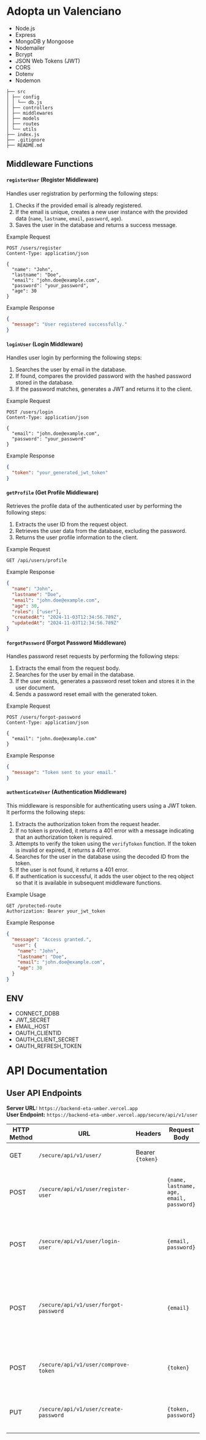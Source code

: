 # Adopta un Valenciano

- Node.js
- Express
- MongoDB y Mongoose
- Nodemailer
- Bcrypt
- JSON Web Tokens (JWT)
- CORS
- Dotenv
- Nodemon

```
├── src
│ ├── config
│ │ └── db.js
│ ├── controllers
│ ├── middlewares
│ ├── models
│ ├── routes
│ └── utils
├── index.js
├── .gitignore
├── README.md
```


## Middleware Functions

#### `registerUser` (Register Middleware)

Handles user registration by performing the following steps:

1. Checks if the provided email is already registered.
2. If the email is unique, creates a new user instance with the provided data (`name`, `lastname`, `email`, `password`, `age`).
3. Saves the user in the database and returns a success message.


Example Request

```http
POST /users/register
Content-Type: application/json

{
  "name": "John",
  "lastname": "Doe",
  "email": "john.doe@example.com",
  "password": "your_password",
  "age": 30
}
```
Example Response

```json
{
  "message": "User registered successfully."
}

```

#### `loginUser` (Login Middleware)

Handles user login by performing the following steps:

1. Searches the user by email in the database.
2. If found, compares the provided password with the hashed password stored in the database.
3. If the password matches, generates a JWT and returns it to the client.


Example Request

```http
POST /users/login
Content-Type: application/json

{
  "email": "john.doe@example.com",
  "password": "your_password"
}
```
Example Response

```json
{
  "token": "your_generated_jwt_token"
}

```

#### `getProfile` (Get Profile Middleware)

Retrieves the profile data of the authenticated user by performing the following steps:

1. Extracts the user ID from the request object.
2. Retrieves the user data from the database, excluding the password.
3. Returns the user profile information to the client.


Example Request

```http
GET /api/users/profile

```
Example Response

```json
{
  "name": "John",
  "lastname": "Doe",
  "email": "john.doe@example.com",
  "age": 30,
  "roles": ["user"],
  "createdAt": "2024-11-03T12:34:56.789Z",
  "updatedAt": "2024-11-03T12:34:56.789Z"
}

```

#### `forgotPassword` (Forgot Password Middleware)

Handles password reset requests by performing the following steps:

1. Extracts the email from the request body.
2. Searches for the user by email in the database.
3. If the user exists, generates a password reset token and stores it in the user document.
4. Sends a password reset email with the generated token.


Example Request

```http
POST /users/forgot-password
Content-Type: application/json

{
  "email": "john.doe@example.com"
}

```
Example Response

```json
{
  "message": "Token sent to your email."
}

```

#### `authenticateUser` (Authentication Middleware)

This middleware is responsible for authenticating users using a JWT token. It performs the following steps:

1. Extracts the authorization token from the request header.
2. If no token is provided, it returns a 401 error with a message indicating that an authorization token is required.
3. Attempts to verify the token using the `verifyToken` function. If the token is invalid or expired, it returns a 401 error.
4. Searches for the user in the database using the decoded ID from the token.
5. If the user is not found, it returns a 401 error.
6. If authentication is successful, it adds the user object to the req object so that it is available in subsequent middleware functions.


Example Usage

```http
GET /protected-route
Authorization: Bearer your_jwt_token

```
Example Response

```json
{
  "message": "Access granted.",
  "user": {
    "name": "John",
    "lastname": "Doe",
    "email": "john.doe@example.com",
    "age": 30
  }
}

```

## ENV
- CONNECT_DDBB
- JWT_SECRET
- EMAIL_HOST
- OAUTH_CLIENTID
- OAUTH_CLIENT_SECRET
- OAUTH_REFRESH_TOKEN


# API Documentation

## User API Endpoints

**Server URL:** `https://backend-eta-umber.vercel.app`  
**User Endpoint:** `https://backend-eta-umber.vercel.app/secure/api/v1/user`

| HTTP Method | URL                                      | Headers          | Request Body                             | Description                                                         |
|-------------|------------------------------------------|-------------------|-----------------------------------------|---------------------------------------------------------------------|
| GET         | `/secure/api/v1/user/`                  | Bearer `{token}`  |                                         | Get user profile information | Return {user}                          |
| POST        | `/secure/api/v1/user/register-user`     |                   | `{name, lastname, age, email, password}` | Registers a new user in the database. Return {user}                 |
| POST        | `/secure/api/v1/user/login-user`        |                   | `{email, password}`                     | Logs in a user, creating a session. Return {user, token}            |
| POST        | `/secure/api/v1/user/forgot-password`   |                   | `{email}`                               | Sends a reset password link to the user. Return message: "Code send" mail. |
| POST        | `/secure/api/v1/user/comprove-token`    |                   | `{token}`                               | Verifies the reset password token. Return Boolean.                  |
| PUT         | `/secure/api/v1/user/create-password`   |                   | `{token, password}`                     | Updates the user’s password. Return {user}.                          |
